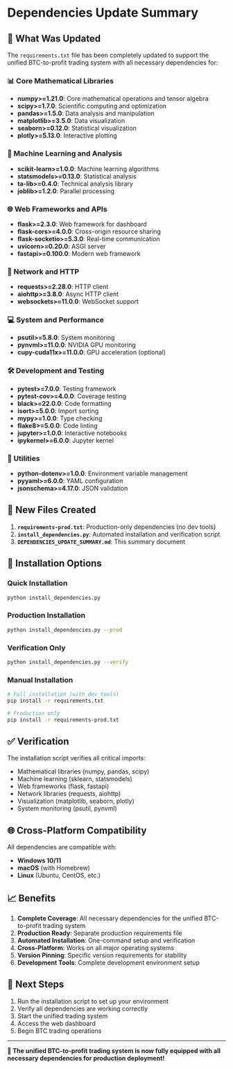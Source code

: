 # Dependencies Update Summary

## 🎯 What Was Updated

The `requirements.txt` file has been completely updated to support the unified BTC-to-profit trading system with all necessary dependencies for:

### 📊 Core Mathematical Libraries
- **numpy>=1.21.0**: Core mathematical operations and tensor algebra
- **scipy>=1.7.0**: Scientific computing and optimization
- **pandas>=1.5.0**: Data analysis and manipulation
- **matplotlib>=3.5.0**: Data visualization
- **seaborn>=0.12.0**: Statistical visualization
- **plotly>=5.13.0**: Interactive plotting

### 🤖 Machine Learning and Analysis
- **scikit-learn>=1.0.0**: Machine learning algorithms
- **statsmodels>=0.13.0**: Statistical analysis
- **ta-lib>=0.4.0**: Technical analysis library
- **joblib>=1.2.0**: Parallel processing

### 🌐 Web Frameworks and APIs
- **flask>=2.3.0**: Web framework for dashboard
- **flask-cors>=4.0.0**: Cross-origin resource sharing
- **flask-socketio>=5.3.0**: Real-time communication
- **uvicorn>=0.20.0**: ASGI server
- **fastapi>=0.100.0**: Modern web framework

### 🔗 Network and HTTP
- **requests>=2.28.0**: HTTP client
- **aiohttp>=3.8.0**: Async HTTP client
- **websockets>=11.0.0**: WebSocket support

### 💻 System and Performance
- **psutil>=5.8.0**: System monitoring
- **pynvml>=11.0.0**: NVIDIA GPU monitoring
- **cupy-cuda11x>=11.0.0**: GPU acceleration (optional)

### 🛠️ Development and Testing
- **pytest>=7.0.0**: Testing framework
- **pytest-cov>=4.0.0**: Coverage testing
- **black>=22.0.0**: Code formatting
- **isort>=5.0.0**: Import sorting
- **mypy>=1.0.0**: Type checking
- **flake8>=5.0.0**: Code linting
- **jupyter>=1.0.0**: Interactive notebooks
- **ipykernel>=6.0.0**: Jupyter kernel

### 🔧 Utilities
- **python-dotenv>=1.0.0**: Environment variable management
- **pyyaml>=6.0.0**: YAML configuration
- **jsonschema>=4.17.0**: JSON validation

## 📁 New Files Created

1. **`requirements-prod.txt`**: Production-only dependencies (no dev tools)
2. **`install_dependencies.py`**: Automated installation and verification script
3. **`DEPENDENCIES_UPDATE_SUMMARY.md`**: This summary document

## 🚀 Installation Options

### Quick Installation
```bash
python install_dependencies.py
```

### Production Installation
```bash
python install_dependencies.py --prod
```

### Verification Only
```bash
python install_dependencies.py --verify
```

### Manual Installation
```bash
# Full installation (with dev tools)
pip install -r requirements.txt

# Production only
pip install -r requirements-prod.txt
```

## ✅ Verification

The installation script verifies all critical imports:
- Mathematical libraries (numpy, pandas, scipy)
- Machine learning (sklearn, statsmodels)
- Web frameworks (flask, fastapi)
- Network libraries (requests, aiohttp)
- Visualization (matplotlib, seaborn, plotly)
- System monitoring (psutil, pynvml)

## 🌐 Cross-Platform Compatibility

All dependencies are compatible with:
- **Windows 10/11**
- **macOS** (with Homebrew)
- **Linux** (Ubuntu, CentOS, etc.)

## 📈 Benefits

1. **Complete Coverage**: All necessary dependencies for the unified BTC-to-profit trading system
2. **Production Ready**: Separate production requirements file
3. **Automated Installation**: One-command setup and verification
4. **Cross-Platform**: Works on all major operating systems
5. **Version Pinning**: Specific version requirements for stability
6. **Development Tools**: Complete development environment setup

## 🔄 Next Steps

1. Run the installation script to set up your environment
2. Verify all dependencies are working correctly
3. Start the unified trading system
4. Access the web dashboard
5. Begin BTC trading operations

---

**🎉 The unified BTC-to-profit trading system is now fully equipped with all necessary dependencies for production deployment!** 